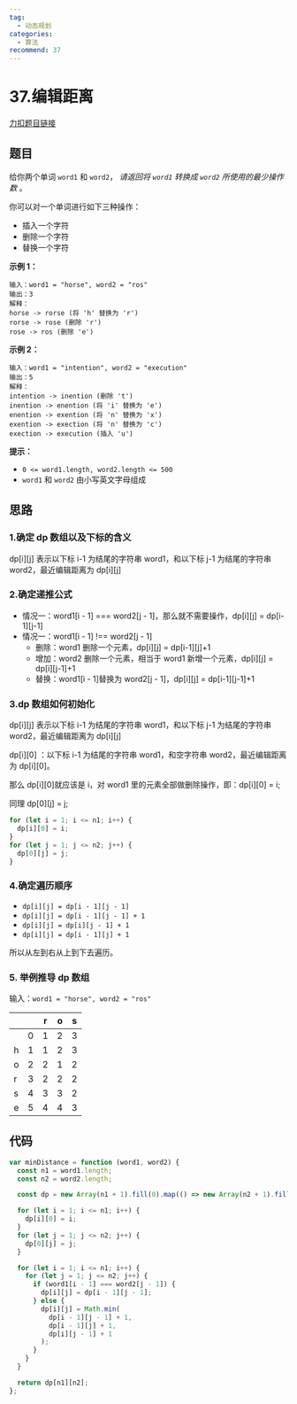 ```yaml
---
tag:
  - 动态规划
categories:
  - 算法
recommend: 37
---
```


# 37.编辑距离

[力扣题目链接](https://leetcode.cn/problems/edit-distance/)

## 题目

给你两个单词 `word1` 和 `word2`， _请返回将 `word1` 转换成 `word2` 所使用的最少操作数_ 。

你可以对一个单词进行如下三种操作：

- 插入一个字符
- 删除一个字符
- 替换一个字符

**示例 1：**

```
输入：word1 = "horse", word2 = "ros"
输出：3
解释：
horse -> rorse (将 'h' 替换为 'r')
rorse -> rose (删除 'r')
rose -> ros (删除 'e')
```

**示例 2：**

```
输入：word1 = "intention", word2 = "execution"
输出：5
解释：
intention -> inention (删除 't')
inention -> enention (将 'i' 替换为 'e')
enention -> exention (将 'n' 替换为 'x')
exention -> exection (将 'n' 替换为 'c')
exection -> execution (插入 'u')
```

**提示：**

- `0 <= word1.length, word2.length <= 500`
- `word1` 和 `word2` 由小写英文字母组成

## 思路

### 1.确定 dp 数组以及下标的含义

dp\[i][j] 表示以下标 i-1 为结尾的字符串 word1，和以下标 j-1 为结尾的字符串 word2，最近编辑距离为 dp\[i][j]

### 2.确定递推公式

- 情况一：word1[i - 1] === word2[j - 1]，那么就不需要操作，dp\[i][j] = dp\[i-1][j-1]
- 情况一：word1[i - 1] !== word2[j - 1]
  - 删除：word1 删除一个元素，dp\[i][j] = dp\[i-1][j]+1
  - 增加：word2 删除一个元素，相当于 word1 新增一个元素，dp\[i][j] = dp\[i][j-1]+1
  - 替换：word1[i - 1]替换为 word2[j - 1]，dp\[i][j] = dp\[i-1][j-1]+1

### 3.dp 数组如何初始化

dp\[i][j] 表示以下标 i-1 为结尾的字符串 word1，和以下标 j-1 为结尾的字符串 word2，最近编辑距离为 dp\[i][j]

dp\[i][0] ：以下标 i-1 为结尾的字符串 word1，和空字符串 word2，最近编辑距离为 dp\[i][0]。

那么 dp\[i][0]就应该是 i，对 word1 里的元素全部做删除操作，即：dp\[i][0] = i;

同理 dp\[0][j] = j;

```js
for (let i = 1; i <= n1; i++) {
  dp[i][0] = i;
}
for (let j = 1; j <= n2; j++) {
  dp[0][j] = j;
}
```

### 4.确定遍历顺序

- `dp[i][j] = dp[i - 1][j - 1]`
- `dp[i][j] = dp[i - 1][j - 1] + 1`
- `dp[i][j] = dp[i][j - 1] + 1`
- `dp[i][j] = dp[i - 1][j] + 1`

所以从左到右从上到下去遍历。

### 5. 举例推导 dp 数组

输入：`word1 = "horse", word2 = "ros"`

|     |     | r   | o   | s   |
| --- | --- | --- | --- | --- |
|     | 0   | 1   | 2   | 3   |
| h   | 1   | 1   | 2   | 3   |
| o   | 2   | 2   | 1   | 2   |
| r   | 3   | 2   | 2   | 2   |
| s   | 4   | 3   | 3   | 2   |
| e   | 5   | 4   | 4   | 3   |

## 代码

```js
var minDistance = function (word1, word2) {
  const n1 = word1.length;
  const n2 = word2.length;

  const dp = new Array(n1 + 1).fill(0).map(() => new Array(n2 + 1).fill(0));

  for (let i = 1; i <= n1; i++) {
    dp[i][0] = i;
  }
  for (let j = 1; j <= n2; j++) {
    dp[0][j] = j;
  }

  for (let i = 1; i <= n1; i++) {
    for (let j = 1; j <= n2; j++) {
      if (word1[i - 1] === word2[j - 1]) {
        dp[i][j] = dp[i - 1][j - 1];
      } else {
        dp[i][j] = Math.min(
          dp[i - 1][j - 1] + 1,
          dp[i - 1][j] + 1,
          dp[i][j - 1] + 1
        );
      }
    }
  }

  return dp[n1][n2];
};
```
